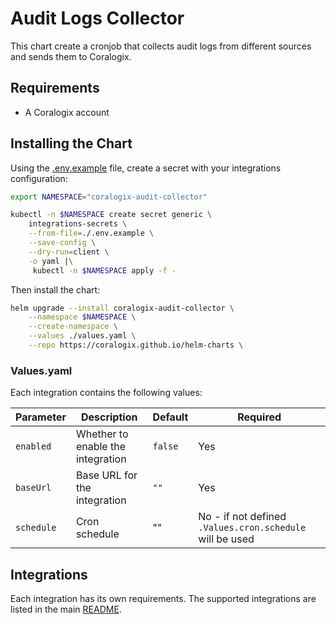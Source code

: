 # Audit Logs Collector

This chart create a cronjob that collects audit logs from different sources and sends them to Coralogix.

## Requirements

- A Coralogix account

## Installing the Chart

Using the [.env.example](.env.example) file, create a secret with your integrations configuration:

```bash
export NAMESPACE="coralogix-audit-collector"

kubectl -n $NAMESPACE create secret generic \
    integrations-secrets \
    --from-file=./.env.example \
    --save-config \
    --dry-run=client \
    -o yaml |\
     kubectl -n $NAMESPACE apply -f -
```

Then install the chart:

```bash
helm upgrade --install coralogix-audit-collector \
    --namespace $NAMESPACE \
    --create-namespace \
    --values ./values.yaml \
    --repo https://coralogix.github.io/helm-charts \
```

### Values.yaml

Each integration contains the following values:

| Parameter | Description | Default | Required                                                |
|-----------|-------------|---------|---------------------------------------------------------|
| `enabled` | Whether to enable the integration | `false` | Yes                                                     |
 | `baseUrl` | Base URL for the integration | `""` | Yes                                                     |
| `schedule` | Cron schedule | "" | No - if not defined `.Values.cron.schedule` will be used |

## Integrations

Each integration has its own requirements. The supported integrations are listed in the main [README](../README.md).
